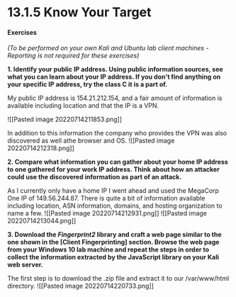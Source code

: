 # 13.1.5 Know Your Target
#### Exercises
_(To be performed on your own Kali and Ubuntu lab client machines - Reporting is not required for these exercises)_

**1.  Identify your public IP address. Using public information sources, see what you can learn about your IP address. If you don't find anything on your specific IP address, try the class C it is a part of.**

My public IP address is 154.21.212.154, and a fair amount of information is available including location and that the IP is a VPN. 

![[Pasted image 20220714211853.png]]

In addition to this information the company who provides the VPN was also discovered as well athe browser and OS.
![[Pasted image 20220714212318.png]]


**2.  Compare what information you can gather about your home IP address to one gathered for your work IP address. Think about how an attacker could use the discovered information as part of an attack.**

As I currently only have a home IP I went ahead and used the MegaCorp One IP of 149.56.244.87. There is quite a bit of information available including location, ASN information, domains, and hosting organization to name a few.
![[Pasted image 20220714212931.png]]
![[Pasted image 20220714213044.png]]



**3.  Download the _Fingerprint2_ library and craft a web page similar to the one shown in the [Client Fingerprinting] section. Browse the web page from your Windows 10 lab machine and repeat the steps in order to collect the information extracted by the JavaScript library on your Kali web server.**

The first step is to download the .zip file and extract it to our /var/www/html directory. 
![[Pasted image 20220714220733.png]]